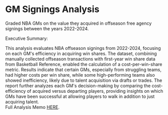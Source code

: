 # GM Signings Analysis
Graded NBA GMs on the value they acquired in offseason free agency signings between the years 2022-2024.

Executive Summary:

This analysis evaluates NBA offseason signings from 2022-2024, focusing on each GM's efficiency in acquiring win shares. The dataset, combining manually collected offseason transactions with first-year win share data from Basketball Reference, enabled the calculation of a cost-per-win-share metric. Results indicate that certain GMs, especially from struggling teams, had higher costs per win share, while some high-performing teams also showed inefficiency, likely due to talent acquisition via drafts or trades. The report further analyzes each GM's decision-making by comparing the cost-efficiency of acquired versus departing players, providing insights on which GMs have been successful at allowing players to walk in addition to just acquiring talent.\
Full Analysis Memo [HERE](https://docs.google.com/document/d/16X4XV_A0CSWhCvhDUxw88gzv_CskAs46/edit?usp=sharing&ouid=117233643725020281980&rtpof=true&sd=true).
